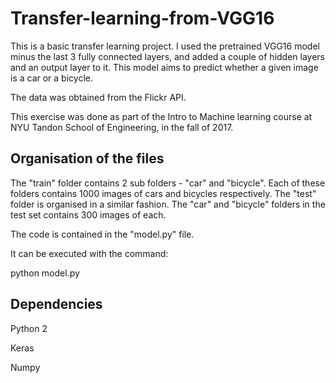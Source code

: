 # Transfer-learning-from-VGG16

This is a basic transfer learning project. I used the pretrained VGG16 model minus the last 3 fully connected layers, and added a couple of hidden layers and an output layer to it. This model aims to predict whether a given image is a car or a bicycle.

The data was obtained from the Flickr API.

This exercise was done as part of the Intro to Machine learning course at NYU Tandon School of Engineering, in the fall of 2017.

## Organisation of the files

The "train" folder contains 2 sub folders - "car" and "bicycle". Each of these folders contains 1000 images of cars and bicycles respectively. The "test" folder is organised in a similar fashion. The "car" and "bicycle" folders in the test set contains 300 images of each.

The code is contained in the "model.py" file. 

It can be executed with the command:

python model.py

## Dependencies

Python 2

Keras

Numpy
